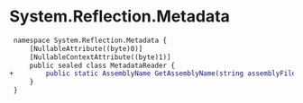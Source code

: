 # System.Reflection.Metadata

``` diff
 namespace System.Reflection.Metadata {
     [NullableAttribute((byte)0)]
     [NullableContextAttribute((byte)1)]
     public sealed class MetadataReader {
+        public static AssemblyName GetAssemblyName(string assemblyFile);
     }
 }
```

